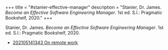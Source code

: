 +++
title = "#stanier-effective-manager"
description = "Stanier, Dr. James. _Become an Effective Software Engineering Manager_. 1st ed. S.l.: Pragmatic Bookshelf, 2020."
+++

Stanier, Dr. James. _Become an Effective Software Engineering Manager_. 1st ed. S.l.: Pragmatic Bookshelf, 2020.

- [202105141343 On remote work](/zettelkasten/202105141343-on-remote-work)
